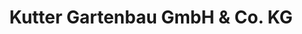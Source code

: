---
title: "Kutter Gartenbau GmbH & Co. KG"
url: /memmingen/kutter-gartenbau-gmbh-und-co-kg/
shop: Garten-Center
---